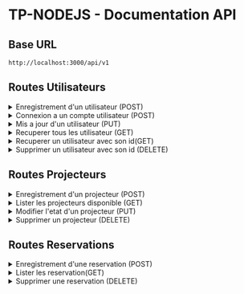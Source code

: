 
# TP-NODEJS - Documentation API

## Base URL
```
http://localhost:3000/api/v1
```

## Routes Utilisateurs

<details>
  <summary>Enregistrement d'un utilisateur (POST)</summary>

  **URL**: `http://localhost:3000/api/v1/users/register`
  **Body**:
  ```json
  {
      "name": "John Doe",
      "email": "john@example.com",
      "password": "password123",
      "salle": 1
  }
  ```
</details>
  
<details>
 <summary>Connexion a un compte utilisateur (POST)</summary>

  **URL**: `http://localhost:3000/api/v1/users/login`
  **Body**:
  ```json
  {
      "email": "john@example.com",
      "password": "password123"
  }
  ```

</details>

<details>
 <summary>Mis a jour d'un utilisateur (PUT)</summary>

  **URL**: `http://localhost:3000/api/v1/users/update/{id}`
  **Body**:
  ```json
  {
      "name": "John Updated",
      "email": "john_updated@example.com",
      "password": "newpassword123",
      "role": "teacher",
      "salle": 2
  }
  ```
</details>
<details>
  <summary>Recuperer tous les utilisateur (GET)</summary>

  **URL**: `http://localhost:3000/api/v1/users/`
</details>

<details>
  <summary>Recuperer un utilisateur avec son id(GET)</summary>

  **URL**: `http://localhost:3000/api/v1/users/{id}`
</details>

<details>
  <summary>Supprimer un utilisateur avec son id (DELETE)</summary>

  **URL**: `http://localhost:3000/api/v1/users/delete/{id}`
</details>

## Routes Projecteurs

<details>
  <summary>Enregistrement d'un projecteur (POST)</summary>

  **URL**: `http://localhost:3000/api/v1/projectors`
  **Body**:
  ```json
  {
      "nom_Projecteur": "acer",
      "Disponibilite": false
  }
  ```
</details>

<details>
  <summary>Lister les projecteurs disponible (GET)</summary>

  **URL**: `http://localhost:3000/api/v1/projectors`
</details>

<details>
  <summary>Modifier l'etat d'un projecteur (PUT)</summary>

  **URL**: `http://localhost:3000/api/v1/projectors/{id}`
  **Body**:
  ```json
  {
      "nom_Projecteur": "acer",
      "Disponibilite": true
  }
  ```
</details>

<details>
  <summary>Supprimer un projecteur (DELETE)</summary>

  **URL**: `http://localhost:3000/api/v1/projectors/{id}`
</details>


## Routes Reservations

<details>
  <summary>Enregistrement d'une reservation (POST)</summary>

  **URL**: `http://localhost:3000/api/v1/reservations`
  **Body**:
  ```json
      {
      "id": 2,
      "id_Projecteur":2,
      "id_salle": 1,
      "Heure_debut_reservation": "2025-12-10",
      "Heure_fin_reservation": "2025-12-10"
    }
  ```
</details>

<details>
  <summary>Lister les reservation(GET)</summary>

  **URL**: `http://localhost:3000/api/v1/reservations`
</details>

<details>
  <summary>Supprimer une reservation (DELETE)</summary>

  **URL**: `http://localhost:3000/api/v1/reservations/{id}`
</details>